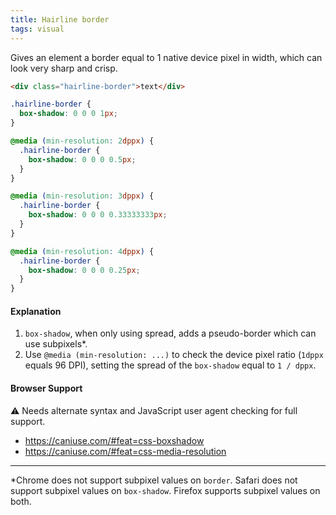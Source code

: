 ```yaml
---
title: Hairline border
tags: visual
---
```


Gives an element a border equal to 1 native device pixel in width, which can look
very sharp and crisp.

```html
<div class="hairline-border">text</div>
```

```css
.hairline-border {
  box-shadow: 0 0 0 1px;
}

@media (min-resolution: 2dppx) {
  .hairline-border {
    box-shadow: 0 0 0 0.5px;
  }
}

@media (min-resolution: 3dppx) {
  .hairline-border {
    box-shadow: 0 0 0 0.33333333px;
  }
}

@media (min-resolution: 4dppx) {
  .hairline-border {
    box-shadow: 0 0 0 0.25px;
  }
}
```

#### Explanation

1. `box-shadow`, when only using spread, adds a pseudo-border which can use subpixels\*.
2. Use `@media (min-resolution: ...)` to check the device pixel ratio (`1dppx` equals 96 DPI), setting the spread of the `box-shadow` equal to `1 / dppx`.

#### Browser Support

<span class="snippet__support-note">⚠️ Needs alternate syntax and JavaScript user agent checking for full support.</span>

- https://caniuse.com/#feat=css-boxshadow
- https://caniuse.com/#feat=css-media-resolution

<hr>

\*Chrome does not support subpixel values on `border`. Safari does not support subpixel values on `box-shadow`. Firefox supports subpixel values on both.
